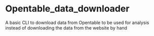 # Opentable_data_downloader
A basic CLI to download data from Opentable to be used for analysis instead of downloading the data from the website by hand
